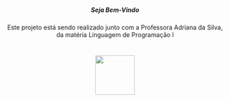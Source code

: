 <div align="center">
<h5 align="center"> Seja Bem-Vindo </h5>
  <p>Este projeto está sendo realizado junto com a Professora Adriana da Silva, da matéria Linguagem de Programação l</P>
  
 <h1 align="center"> <img src = "https://raw.githubusercontent.com/Grupo-1-2020-PI-FATEC-ADS/SOS-EDUCA/master/Imagens%20Geral/logo%20fatec.png" height="90" /></h1>
